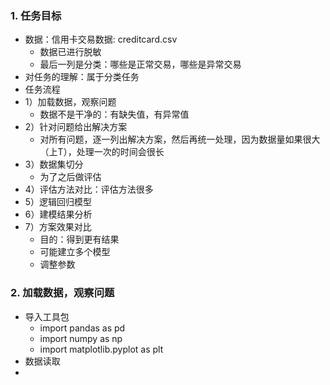 ### 1. 任务目标
- 数据：信用卡交易数据: creditcard.csv
  - 数据已进行脱敏
  - 最后一列是分类：哪些是正常交易，哪些是异常交易
- 对任务的理解：属于分类任务
- 任务流程
- 1）加载数据，观察问题
  - 数据不是干净的：有缺失值，有异常值
- 2）针对问题给出解决方案
  - 对所有问题，逐一列出解决方案，然后再统一处理，因为数据量如果很大（上T），处理一次的时间会很长
- 3）数据集切分
  - 为了之后做评估
- 4）评估方法对比：评估方法很多
- 5）逻辑回归模型
- 6）建模结果分析
- 7）方案效果对比
  - 目的：得到更有结果
  - 可能建立多个模型
  - 调整参数

### 2. 加载数据，观察问题
- 导入工具包
  - import pandas as pd
  - import numpy as np
  - import matplotlib.pyplot as plt
- 数据读取
- 